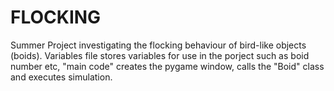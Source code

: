 # FLOCKING


Summer Project investigating the flocking behaviour of bird-like objects (boids). Variables file stores variables for use in the porject such as boid number etc, "main code" creates the pygame window, calls the "Boid" class and executes simulation.
